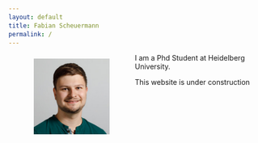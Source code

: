 ```yaml
---
layout: default
title: Fabian Scheuermann
permalink: / 
---
```




<div>

<p><img  class="img-circle avatar" alt="Fabian Scheuermann" src="img/photo.jpg" style="float:left;width:150px;margin:10px 50px">

I am a Phd Student at Heidelberg University. <br>




This website is under construction</p>

</div>